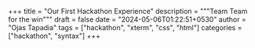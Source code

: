 +++
title = "Our First Hackathon Experience"
description = """Team Team for the win"""
draft = false
date = "2024-05-06T01:22:51+0530"
author = "Ojas Tapadia"
tags = ["hackathon", "xterm", "css", "html"]
categories = ["hackathon", "syntax"]
+++



